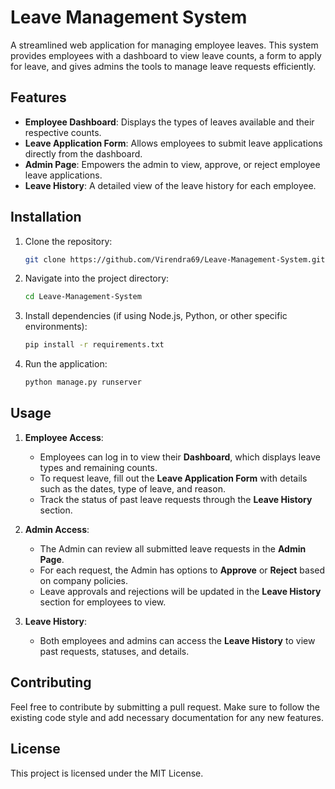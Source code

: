 # Leave Management System

A streamlined web application for managing employee leaves. This system provides employees with a dashboard to view leave counts, a form to apply for leave, and gives admins the tools to manage leave requests efficiently.

## Features

- **Employee Dashboard**: Displays the types of leaves available and their respective counts.
- **Leave Application Form**: Allows employees to submit leave applications directly from the dashboard.
- **Admin Page**: Empowers the admin to view, approve, or reject employee leave applications.
- **Leave History**: A detailed view of the leave history for each employee.

## Installation

1. Clone the repository:
   ```bash
   git clone https://github.com/Virendra69/Leave-Management-System.git
2. Navigate into the project directory:
   ```bash
   cd Leave-Management-System
3. Install dependencies (if using Node.js, Python, or other specific environments):
   ```bash
   pip install -r requirements.txt
4. Run the application:
   ```bash
   python manage.py runserver

## Usage

1. **Employee Access**:
   - Employees can log in to view their **Dashboard**, which displays leave types and remaining counts.
   - To request leave, fill out the **Leave Application Form** with details such as the dates, type of leave, and reason.
   - Track the status of past leave requests through the **Leave History** section.

2. **Admin Access**:
   - The Admin can review all submitted leave requests in the **Admin Page**.
   - For each request, the Admin has options to **Approve** or **Reject** based on company policies.
   - Leave approvals and rejections will be updated in the **Leave History** section for employees to view.

3. **Leave History**:
   - Both employees and admins can access the **Leave History** to view past requests, statuses, and details.

## Contributing
Feel free to contribute by submitting a pull request. Make sure to follow the existing code style and add necessary documentation for any new features.

## License
This project is licensed under the MIT License.
